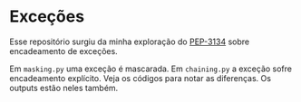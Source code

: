 # Exceções

Esse repositório surgiu da minha exploração do
[PEP-3134](https://www.python.org/dev/peps/pep-3134/) sobre encadeamento de
exceções.

Em `masking.py` uma exceção é mascarada. Em `chaining.py` a exceção sofre
encadeamento explícito. Veja os códigos para notar as diferenças. Os outputs
estão neles também.
